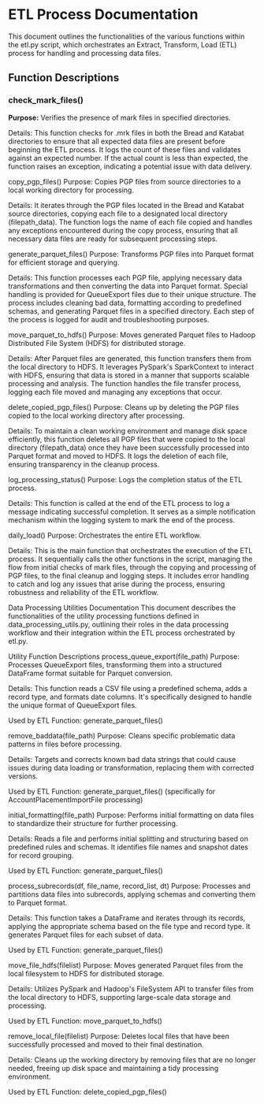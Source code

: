 # ETL Process Documentation
This document outlines the functionalities of the various functions within the etl.py script, which orchestrates an Extract, Transform, Load (ETL) process for handling and processing data files.

## Function Descriptions
### check_mark_files()
**Purpose:** Verifies the presence of mark files in specified directories.

Details: This function checks for .mrk files in both the Bread and Katabat directories to ensure that all expected data files are present before beginning the ETL process. It logs the count of these files and validates against an expected number. If the actual count is less than expected, the function raises an exception, indicating a potential issue with data delivery.

copy_pgp_files()
Purpose: Copies PGP files from source directories to a local working directory for processing.

Details: It iterates through the PGP files located in the Bread and Katabat source directories, copying each file to a designated local directory (filepath_data). The function logs the name of each file copied and handles any exceptions encountered during the copy process, ensuring that all necessary data files are ready for subsequent processing steps.

generate_parquet_files()
Purpose: Transforms PGP files into Parquet format for efficient storage and querying.

Details: This function processes each PGP file, applying necessary data transformations and then converting the data into Parquet format. Special handling is provided for QueueExport files due to their unique structure. The process includes cleaning bad data, formatting according to predefined schemas, and generating Parquet files in a specified directory. Each step of the process is logged for audit and troubleshooting purposes.

move_parquet_to_hdfs()
Purpose: Moves generated Parquet files to Hadoop Distributed File System (HDFS) for distributed storage.

Details: After Parquet files are generated, this function transfers them from the local directory to HDFS. It leverages PySpark's SparkContext to interact with HDFS, ensuring that data is stored in a manner that supports scalable processing and analysis. The function handles the file transfer process, logging each file moved and managing any exceptions that occur.

delete_copied_pgp_files()
Purpose: Cleans up by deleting the PGP files copied to the local working directory after processing.

Details: To maintain a clean working environment and manage disk space efficiently, this function deletes all PGP files that were copied to the local directory (filepath_data) once they have been successfully processed into Parquet format and moved to HDFS. It logs the deletion of each file, ensuring transparency in the cleanup process.

log_processing_status()
Purpose: Logs the completion status of the ETL process.

Details: This function is called at the end of the ETL process to log a message indicating successful completion. It serves as a simple notification mechanism within the logging system to mark the end of the process.

daily_load()
Purpose: Orchestrates the entire ETL workflow.

Details: This is the main function that orchestrates the execution of the ETL process. It sequentially calls the other functions in the script, managing the flow from initial checks of mark files, through the copying and processing of PGP files, to the final cleanup and logging steps. It includes error handling to catch and log any issues that arise during the process, ensuring robustness and reliability of the ETL workflow.


Data Processing Utilities Documentation
This document describes the functionalities of the utility processing functions defined in data_processing_utils.py, outlining their roles in the data processing workflow and their integration within the ETL process orchestrated by etl.py.

Utility Function Descriptions
process_queue_export(file_path)
Purpose: Processes QueueExport files, transforming them into a structured DataFrame format suitable for Parquet conversion.

Details: This function reads a CSV file using a predefined schema, adds a record type, and formats date columns. It's specifically designed to handle the unique format of QueueExport files.

Used by ETL Function: generate_parquet_files()

remove_baddata(file_path)
Purpose: Cleans specific problematic data patterns in files before processing.

Details: Targets and corrects known bad data strings that could cause issues during data loading or transformation, replacing them with corrected versions.

Used by ETL Function: generate_parquet_files() (specifically for AccountPlacementImportFile processing)

initial_formatting(file_path)
Purpose: Performs initial formatting on data files to standardize their structure for further processing.

Details: Reads a file and performs initial splitting and structuring based on predefined rules and schemas. It identifies file names and snapshot dates for record grouping.

Used by ETL Function: generate_parquet_files()

process_subrecords(df, file_name, record_list, dt)
Purpose: Processes and partitions data files into subrecords, applying schemas and converting them to Parquet format.

Details: This function takes a DataFrame and iterates through its records, applying the appropriate schema based on the file type and record type. It generates Parquet files for each subset of data.

Used by ETL Function: generate_parquet_files()

move_file_hdfs(filelist)
Purpose: Moves generated Parquet files from the local filesystem to HDFS for distributed storage.

Details: Utilizes PySpark and Hadoop's FileSystem API to transfer files from the local directory to HDFS, supporting large-scale data storage and processing.

Used by ETL Function: move_parquet_to_hdfs()

remove_local_file(filelist)
Purpose: Deletes local files that have been successfully processed and moved to their final destination.

Details: Cleans up the working directory by removing files that are no longer needed, freeing up disk space and maintaining a tidy processing environment.

Used by ETL Function: delete_copied_pgp_files()
